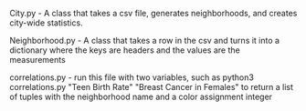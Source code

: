 City.py - A class that takes a csv file, generates neighborhoods, and creates city-wide statistics.

Neighborhood.py - A class that takes a row in the csv and turns it into a dictionary where the keys are headers and the values are the measurements

correlations.py - run this file with two variables, such as python3 correlations.py "Teen Birth Rate" "Breast Cancer in Females" to return a list of tuples with the neighborhood name and a color assignment integer
